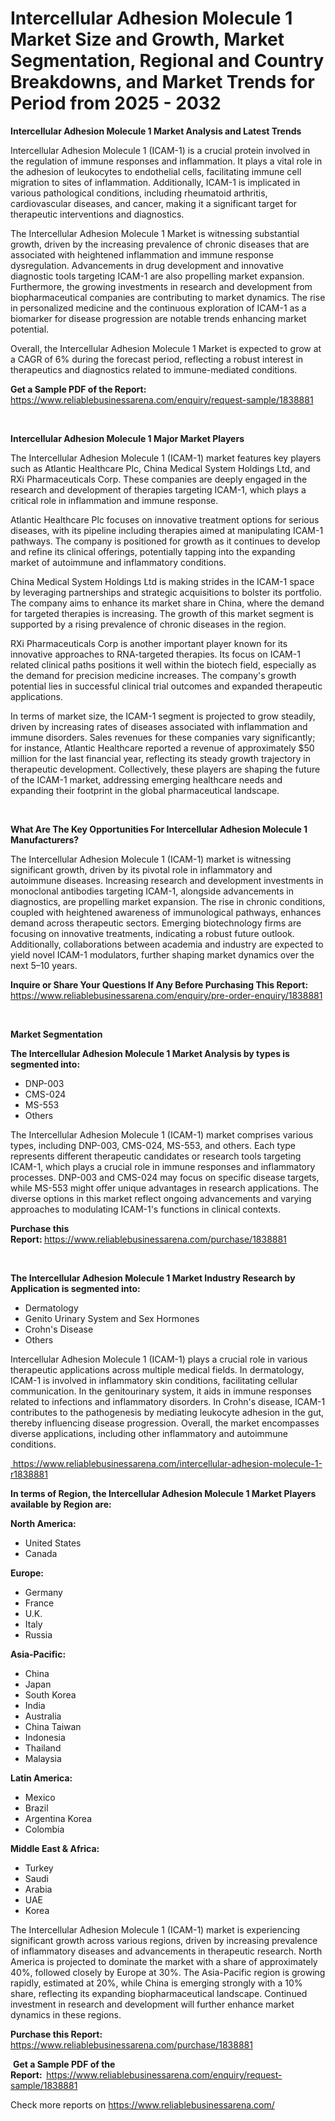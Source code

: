 <p><h1>Intercellular Adhesion Molecule 1 Market Size and Growth, Market Segmentation, Regional and Country Breakdowns, and Market Trends for Period from 2025 -  2032</h1></p><p><strong>Intercellular Adhesion Molecule 1 Market Analysis and Latest Trends</strong></p>
<p><p>Intercellular Adhesion Molecule 1 (ICAM-1) is a crucial protein involved in the regulation of immune responses and inflammation. It plays a vital role in the adhesion of leukocytes to endothelial cells, facilitating immune cell migration to sites of inflammation. Additionally, ICAM-1 is implicated in various pathological conditions, including rheumatoid arthritis, cardiovascular diseases, and cancer, making it a significant target for therapeutic interventions and diagnostics.</p><p>The Intercellular Adhesion Molecule 1 Market is witnessing substantial growth, driven by the increasing prevalence of chronic diseases that are associated with heightened inflammation and immune response dysregulation. Advancements in drug development and innovative diagnostic tools targeting ICAM-1 are also propelling market expansion. Furthermore, the growing investments in research and development from biopharmaceutical companies are contributing to market dynamics. The rise in personalized medicine and the continuous exploration of ICAM-1 as a biomarker for disease progression are notable trends enhancing market potential. </p><p>Overall, the Intercellular Adhesion Molecule 1 Market is expected to grow at a CAGR of 6% during the forecast period, reflecting a robust interest in therapeutics and diagnostics related to immune-mediated conditions.</p></p>
<p><strong>Get a Sample PDF of the Report:&nbsp;</strong> <a href="https://www.reliablebusinessarena.com/enquiry/request-sample/1838881?utm_campaign=2476&utm_medium=2&utm_source=Github&utm_content=ia&utm_term=08032025&utm_id=intercellular-adhesion-molecule-1">https://www.reliablebusinessarena.com/enquiry/request-sample/1838881</a></p>
<p>&nbsp;</p>
<p><strong>Intercellular Adhesion Molecule 1 Major Market Players</strong></p>
<p><p>The Intercellular Adhesion Molecule 1 (ICAM-1) market features key players such as Atlantic Healthcare Plc, China Medical System Holdings Ltd, and RXi Pharmaceuticals Corp. These companies are deeply engaged in the research and development of therapies targeting ICAM-1, which plays a critical role in inflammation and immune response.</p><p>Atlantic Healthcare Plc focuses on innovative treatment options for serious diseases, with its pipeline including therapies aimed at manipulating ICAM-1 pathways. The company is positioned for growth as it continues to develop and refine its clinical offerings, potentially tapping into the expanding market of autoimmune and inflammatory conditions. </p><p>China Medical System Holdings Ltd is making strides in the ICAM-1 space by leveraging partnerships and strategic acquisitions to bolster its portfolio. The company aims to enhance its market share in China, where the demand for targeted therapies is increasing. The growth of this market segment is supported by a rising prevalence of chronic diseases in the region.</p><p>RXi Pharmaceuticals Corp is another important player known for its innovative approaches to RNA-targeted therapies. Its focus on ICAM-1 related clinical paths positions it well within the biotech field, especially as the demand for precision medicine increases. The company's growth potential lies in successful clinical trial outcomes and expanded therapeutic applications.</p><p>In terms of market size, the ICAM-1 segment is projected to grow steadily, driven by increasing rates of diseases associated with inflammation and immune disorders. Sales revenues for these companies vary significantly; for instance, Atlantic Healthcare reported a revenue of approximately $50 million for the last financial year, reflecting its steady growth trajectory in therapeutic development. Collectively, these players are shaping the future of the ICAM-1 market, addressing emerging healthcare needs and expanding their footprint in the global pharmaceutical landscape.</p></p>
<p>&nbsp;</p>
<p><strong>What Are The Key Opportunities For Intercellular Adhesion Molecule 1 Manufacturers?</strong></p>
<p><p>The Intercellular Adhesion Molecule 1 (ICAM-1) market is witnessing significant growth, driven by its pivotal role in inflammatory and autoimmune diseases. Increasing research and development investments in monoclonal antibodies targeting ICAM-1, alongside advancements in diagnostics, are propelling market expansion. The rise in chronic conditions, coupled with heightened awareness of immunological pathways, enhances demand across therapeutic sectors. Emerging biotechnology firms are focusing on innovative treatments, indicating a robust future outlook. Additionally, collaborations between academia and industry are expected to yield novel ICAM-1 modulators, further shaping market dynamics over the next 5–10 years.</p></p>
<p><strong>Inquire or Share Your Questions If Any Before Purchasing This Report:</strong> <a href="https://www.reliablebusinessarena.com/enquiry/pre-order-enquiry/1838881?utm_campaign=2476&utm_medium=2&utm_source=Github&utm_content=ia&utm_term=08032025&utm_id=intercellular-adhesion-molecule-1">https://www.reliablebusinessarena.com/enquiry/pre-order-enquiry/1838881</a></p>
<p>&nbsp;</p>
<p><strong>Market Segmentation</strong></p>
<p><strong>The Intercellular Adhesion Molecule 1 Market Analysis by types is segmented into:</strong></p>
<p><ul><li>DNP-003</li><li>CMS-024</li><li>MS-553</li><li>Others</li></ul></p>
<p><p>The Intercellular Adhesion Molecule 1 (ICAM-1) market comprises various types, including DNP-003, CMS-024, MS-553, and others. Each type represents different therapeutic candidates or research tools targeting ICAM-1, which plays a crucial role in immune responses and inflammatory processes. DNP-003 and CMS-024 may focus on specific disease targets, while MS-553 might offer unique advantages in research applications. The diverse options in this market reflect ongoing advancements and varying approaches to modulating ICAM-1's functions in clinical contexts.</p></p>
<p><strong>Purchase this Report:&nbsp;</strong><a href="https://www.reliablebusinessarena.com/purchase/1838881?utm_campaign=2476&utm_medium=2&utm_source=Github&utm_content=ia&utm_term=08032025&utm_id=intercellular-adhesion-molecule-1">https://www.reliablebusinessarena.com/purchase/1838881</a></p>
<p>&nbsp;</p>
<p><strong>The Intercellular Adhesion Molecule 1 Market Industry Research by Application is segmented into:</strong></p>
<p><ul><li>Dermatology</li><li>Genito Urinary System and Sex Hormones</li><li>Crohn's Disease</li><li>Others</li></ul></p>
<p><p>Intercellular Adhesion Molecule 1 (ICAM-1) plays a crucial role in various therapeutic applications across multiple medical fields. In dermatology, ICAM-1 is involved in inflammatory skin conditions, facilitating cellular communication. In the genitourinary system, it aids in immune responses related to infections and inflammatory disorders. In Crohn's disease, ICAM-1 contributes to the pathogenesis by mediating leukocyte adhesion in the gut, thereby influencing disease progression. Overall, the market encompasses diverse applications, including other inflammatory and autoimmune conditions.</p></p>
<p><a href="https://www.reliablebusinessarena.com/intercellular-adhesion-molecule-1-r1838881?utm_campaign=2476&utm_medium=2&utm_source=Github&utm_content=ia&utm_term=08032025&utm_id=intercellular-adhesion-molecule-1">&nbsp;https://www.reliablebusinessarena.com/intercellular-adhesion-molecule-1-r1838881</a></p>
<p><strong>In terms of Region, the Intercellular Adhesion Molecule 1 Market Players available by Region are:</strong></p>
<p>
    <p> <strong> North America: </strong>
        <ul>
            <li>United States</li>
            <li>Canada</li>
        </ul>
        </p> 
    <p> <strong> Europe: </strong>
        <ul>
            <li>Germany</li>
            <li>France</li>
            <li>U.K.</li>
            <li>Italy</li>
            <li>Russia</li>
        </ul>
        </p> 
    <p> <strong> Asia-Pacific: </strong>
        <ul>
            <li>China</li>
            <li>Japan</li>
            <li>South Korea</li>
            <li>India</li>
            <li>Australia</li>
            <li>China Taiwan</li>
            <li>Indonesia</li>
            <li>Thailand</li>
            <li>Malaysia</li>
        </ul>
        </p> 
    <p> <strong> Latin America: </strong>
        <ul>
            <li>Mexico</li>
            <li>Brazil</li>
            <li>Argentina Korea</li>
            <li>Colombia</li>
        </ul>
        </p> 
    <p> <strong> Middle East & Africa: </strong>
        <ul>
            <li>Turkey</li>
            <li>Saudi</li>
            <li>Arabia</li>
            <li>UAE</li>
            <li>Korea</li>
        </ul>
    </p>
    </p>
<p><p>The Intercellular Adhesion Molecule 1 (ICAM-1) market is experiencing significant growth across various regions, driven by increasing prevalence of inflammatory diseases and advancements in therapeutic research. North America is projected to dominate the market with a share of approximately 40%, followed closely by Europe at 30%. The Asia-Pacific region is growing rapidly, estimated at 20%, while China is emerging strongly with a 10% share, reflecting its expanding biopharmaceutical landscape. Continued investment in research and development will further enhance market dynamics in these regions.</p></p>
<p><strong>Purchase this Report: </strong><a href="https://www.reliablebusinessarena.com/purchase/1838881?utm_campaign=2476&utm_medium=2&utm_source=Github&utm_content=ia&utm_term=08032025&utm_id=intercellular-adhesion-molecule-1">https://www.reliablebusinessarena.com/purchase/1838881</a></p>
<p>&nbsp;<strong>Get a Sample PDF of the Report:&nbsp;&nbsp;</strong><a href="https://www.reliablebusinessarena.com/enquiry/request-sample/1838881?utm_campaign=2476&utm_medium=2&utm_source=Github&utm_content=ia&utm_term=08032025&utm_id=intercellular-adhesion-molecule-1">https://www.reliablebusinessarena.com/enquiry/request-sample/1838881</a></p>
<p><strong></strong></p>
<p>Check more reports on <a href="https://www.reliablebusinessarena.com/?utm_campaign=2476&utm_medium=2&utm_source=Github&utm_content=ia&utm_term=08032025&utm_id=intercellular-adhesion-molecule-1">https://www.reliablebusinessarena.com/</a></p>